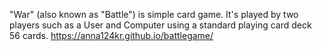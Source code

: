 "War" (also known as "Battle") is simple card game. It's played by two players such as a User and Computer using a standard playing card deck 56 cards.
 https://anna124kr.github.io/battlegame/
